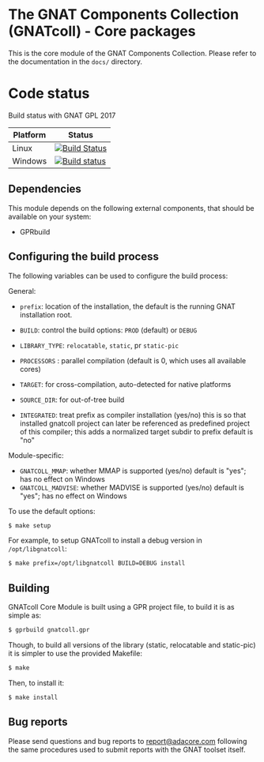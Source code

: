 The GNAT Components Collection (GNATcoll) - Core packages
=========================================================

This is the core module of the GNAT Components Collection. Please refer to the
documentation in the `docs/` directory.

Code status
===========

Build status with GNAT GPL 2017

Platform | Status
---------|-------
Linux    | [![Build Status](https://travis-ci.org/AdaCore/gnatcoll-core.svg?branch=master)](https://travis-ci.org/AdaCore/gnatcoll-core)
Windows  | [![Build status](https://ci.appveyor.com/api/projects/status/31a7dh523xto7b9f/branch/master?svg=true)](https://ci.appveyor.com/project/github-integration-adacore/gnatcoll-core/branch/master)

Dependencies
------------

This module depends on the following external components, that should be
available on your system:

- GPRbuild

Configuring the build process
-----------------------------

The following variables can be used to configure the build process:

General:

* `prefix`: location of the installation, the default is the running GNAT
  installation root.

* `BUILD`: control the build options: `PROD` (default) or `DEBUG`

* `LIBRARY_TYPE`: `relocatable`, `static`, pr `static-pic`

* `PROCESSORS` : parallel compilation (default is 0, which uses all available
  cores)

* `TARGET`: for cross-compilation, auto-detected for native platforms

* `SOURCE_DIR`: for out-of-tree build

* `INTEGRATED`: treat prefix as compiler installation (yes/no) this is so that
  installed gnatcoll project can later be referenced as predefined project of
  this compiler; this adds a normalized target subdir to prefix default is "no"

Module-specific:

* `GNATCOLL_MMAP`: whether MMAP is supported (yes/no) default is "yes"; has no
  effect on Windows
* `GNATCOLL_MADVISE`: whether MADVISE is supported (yes/no) default is "yes";
  has no effect on Windows

To use the default options:

```sh
$ make setup
```

For example, to setup GNATcoll to install a debug version in
`/opt/libgnatcoll`:

```sh
$ make prefix=/opt/libgnatcoll BUILD=DEBUG install
```


Building
--------

GNATcoll Core Module is built using a GPR project file, to build it is as
simple as:

```sh
$ gprbuild gnatcoll.gpr
```

Though, to build all versions of the library (static, relocatable and
static-pic) it is simpler to use the provided Makefile:

```sh
$ make
```

Then, to install it:

```sh
$ make install
```


Bug reports
-----------

Please send questions and bug reports to report@adacore.com following
the same procedures used to submit reports with the GNAT toolset itself.
